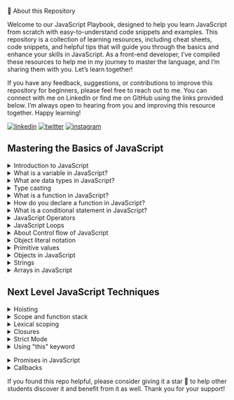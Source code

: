 🚀 About this Repository

Welcome to our JavaScript Playbook, designed to help you learn JavaScript from scratch with easy-to-understand code snippets and examples. This repository is a collection of learning resources, including cheat sheets, code snippets, and helpful tips that will guide you through the basics and enhance your skills in JavaScript. As a front-end developer, I’ve compiled these resources to help me in my journey to master the language, and I’m sharing them with you. Let’s learn together!

If you have any feedback, suggestions, or contributions to improve this repository for beginners, please feel free to reach out to me. You can connect with me on LinkedIn or find me on GitHub using the links provided below. I’m always open to hearing from you and improving this resource together.
Happy learning!

[![linkedin](https://img.shields.io/badge/linkedin-0A66C2?style=for-the-badge&logo=linkedin&logoColor=white)](https://www.linkedin.com/in/zeeshanmukhtar1/)
[![twitter](https://img.shields.io/badge/twitter-1DA1F2?style=for-the-badge&logo=twitter&logoColor=white)](https://twitter.com/ZeshanMukhtar01)
[![instagram](https://img.shields.io/badge/instagram-E4405F?style=for-the-badge&logo=instagram&logoColor=white)](https://www.instagram.com/zeshanmukhtar01/)

## Mastering the Basics of JavaScript

<details>
  <summary>Introduction to JavaScript</summary>
  <p>JavaScript is a programming language that is used for creating interactive websites and web applications. It is used to add interactivity, dynamic content, and user interface effects to web pages.</p>
</details>
<details>
<summary>What is a variable in JavaScript?</summary>
<p>A variable is a container for storing a value. In JavaScript, you can declare a variable using the <code>var</code>, <code>let</code>, or <code>const</code> keywords. For example:</p>

<pre><code>var message = “Hello, Zeeshan!”;
let count = 10;
const PI = 3.14;
</code></pre>
</details>
<details>
<summary>What are data types in JavaScript?</summary>
<p>JavaScript supports several data types, including:</p>
<ul>
<li><strong>Numbers</strong>: Used for storing numeric values, such as <code>1</code>, <code>2.5</code>, or <code>-10</code>.</li>
<li><strong>Strings</strong>: Used for storing text values, such as <code>“Hello, Zeeshan!”</code> or <code>“123”</code>.</li>
<li><strong>Booleans</strong>: Used for storing true/false values, such as <code>true</code> or <code>false</code>.</li>
<li><strong>Undefined</strong>: Used for uninitialized variables.</li>
<li><strong>Null</strong>: Used to represent a null or empty value.</li>
<li><strong>Objects</strong>: Used for storing complex data structures.</li>
<li><strong>Arrays</strong>: Used for storing lists of values.</li>
</ul>
</details>
<details>
    <summary>Type casting</summary>
    <p>Type casting in JavaScript is like changing a toy into a different toy. When we write code, we use things called variables to store information. Sometimes we need to change the type of information in a variable. For example, we might have a number that looks like text, and we want to change it into a real number we can do math with. This is called type casting. JavaScript has special tools called functions that can help us change the type of information in a variable. Type casting is important because it helps us work with different kinds of information in our code and avoid mistakes.</p>
    <code>
    let myString = "10"; // a string that represents a number
let myNumber = parseInt(myString); // convert string to integer

console.log(myNumber); // output: 10
</code>

</details>
<details>
<summary>What is a function in JavaScript?</summary>
<p>A function is a block of code that performs a specific task. It takes input in the form of arguments and returns output in the form of a return value. Functions allow you to reuse code, organize code into smaller, more manageable chunks, and make your code more modular and easier to understand.</p>

<p>Here is an example of a function that takes two arguments and returns their sum:</p>

<pre><code>function addNumbers(num1, num2) {
let sum = num1 + num2;
return sum;
}
</code></pre>

<p>You can call this function by passing in two numbers:</p>

<pre><code>let result = addNumbers(5, 10);
console.log(result); // Output: 15
</code></pre>

<p>In this example, the <code>addNumbers()</code> function takes two arguments, <code>num1</code> and <code>num2</code>, adds them together, and returns the sum.</p>
</details>
<details>
<summary>How do you declare a function in JavaScript?</summary>
<p>You can declare a function in JavaScript using the <code>function</code> keyword, followed by the function name and any parameters. For example:</p>

<pre><code>function sayHello(name) {
console.log("Hello, " + name + “!”);
}
</code></pre>

<p>You can then call the function by passing in any required arguments, like this:</p>

<pre><code>sayHello(Zeeshan);
// Output: “Hello, Zeeshan!”
</code></pre>
</details>
<details>
<summary>What is a conditional statement in JavaScript?</summary>
<p>A conditional statement allows you to execute different code depending on whether a certain condition is true or false. The most common conditional statement in JavaScript is the <code>if</code> statement. For example:</p>

<pre><code>let age = 18;

if (age >= 18) {
console.log(“You are an adult!”);
} else {
console.log(“You are not yet an adult.”);
}
</code></pre>

<p>In this example, the <code>if</code> statement checks whether the <code>age</code> variable is greater than or equal to <code>18</code>. If it is, the first code block is executed, and if not, the second code block is executed.</p>
</details>
<details>
<summary>JavaScript Operators</summary>
<p>Operators are symbols used in JavaScript to perform different types of operations on values or variables. Here are some common types of operators in JavaScript:</p>
<ul>
<li><strong>Assignment Operators:</strong> These operators are used to assign a value to a variable. For example, the “=” operator is used to assign a value to a variable, like this: <code>let x = 5;</code></li>
<li><strong>Arithmetic Operators:</strong> These operators are used to perform mathematical calculations on values. For example, the “+” operator is used to add two numbers together, like this: <code>let sum = 2 + 3;</code></li>
<li><strong>Comparison Operators:</strong> These operators are used to compare two values and return a boolean value (true or false). For example, the “==” operator is used to compare whether two values are equal, like this: <code>let x = 5; let y = 10; console.log(x == y); // outputs false</code></li>
<li><strong>Logical Operators:</strong> These operators are used to combine multiple conditions and return a boolean value. For example, the “&&” operator is used to check if both conditions are true, like this: <code>let x = 5; let y = 10; console.log(x < y && y > 8); // outputs true</code></li>
</ul>
<p>There are many more types of operators in JavaScript, but these are some of the most common.</p>
</details>
<details>
<summary>JavaScript Loops</summary>
<p>Loops are used in JavaScript to execute a block of code repeatedly until a certain condition is met. Here are some common types of loops in JavaScript:</p>
<ul>
<li><strong>For Loop:</strong> This loop is used to execute a block of code a specific number of times. For example: <code>for (let i = 0; i < 10; i++) { console.log(i); }</code></li>
<li><strong>While Loop:</strong> This loop is used to execute a block of code as long as a certain condition is true. For example: <code>let i = 0; while (i < 10) { console.log(i); i++; }</code></li>
<li><strong>Do-While Loop:</strong> This loop is similar to a while loop, but it will always execute the code inside the curly braces at least once, even if the condition is false. For example: <code>let i = 0; do { console.log(i); i++; } while (i < 10);</code></li>
</ul>
<p>Loops are a powerful tool in JavaScript and are essential for many types of programming tasks.</p>
</details>
<details>
  <summary>About Control flow of JavaScript</summary>
  <p>Imagine you are making a cake, and you have a recipe that tells you what ingredients to add and in what order.The recipe is like the control flow of your program. In JavaScript, the Control flow is a way of how your computer runs code from top to bottom. It starts from the first line and ends at the last line unless it hits any statementthat changes the control flow of the program such as loops, conditionals, etc.</p>
<pre><code>let age = 18;
  if (age >= 18) {
  console.log("You can vote!");
  } else {
  console.log("You are too young to vote.");
  } </code></pre>
</details>
<details> 
<summary>Object literal notation</summary>
<p>
Object literal notation is a way to create an object in JavaScript by listing its properties and values inside curly braces. It’s a simple and common way to create objects in JavaScript.
</p>
</details>
<details> 
<summary>Primitive values</summary>
<p>
Primitive values in JavaScript are the basic data types, such as numbers, strings, booleans, null, and undefined. They are <a href="https://developer.mozilla.org/en-US/docs/Glossary/Immutable">immutable </a>and are stored directly in memory.
</p>
</details>
<details> <summary>Objects in JavaScript</summary>

<p>Objects in JavaScript are like containers that hold related data and functionality in key-value pairs. Imagine a box that contains things related to a particular thing, that’s what an object is. Each value in an object is called a property, and a property can be a primitive value like a string, number, or boolean, an object or even a function. Objects are widely used in JavaScript, and having a good understanding of objects is crucial for becoming a successful JavaScript developer.</p>

<p>To create an object in JavaScript, we use the object literal notation. It looks like a set of braces enclosing key-value pairs, separated by commas. Here’s an example:</p>

<pre><code>const zeeshan = { name: “Zeeshan”, age: 21, hobbies: [“reading”, “writing”, “coding”], greeting: function() { console.log("Hello, my name is " + this.name); } }; </code></pre>

<p>In this example, we’ve created an object called zeeshan that has several properties, including name, age, hobbies, and greeting. The greeting property is a function that can be called on the object.</p>

<p>You can access the properties of an object using dot notation or bracket notation. Here are some examples:</p>

<pre><code> console.log(zeeshan.name); // Output: “Zeeshan” console.log(zeeshan[“age”]); // Output: 21 </code></pre>

<p>You can also add or modify properties on an object using either dot notation or bracket notation. Here’s an example:</p>

<pre><code> zeeshan.job = “Bechlor Student”; zeeshan[“location”] = “Pakistan”; </code></pre>

<p>Objects in JavaScript are very powerful and can be used to represent complex data structures. Understanding how to create and manipulate objects is an essential skill for any JavaScript developer.</p> </details>
<details> <summary>Strings</summary>
A string is a sequence of characters enclosed in single quotes (‘’) or double quotes (“”). For example:
<pre><code>
const myString = 'Hello, Zeeshan!'; // using string literal
const anotherString = String('I am a string'); // using String() constructor 
</code></pre>
Strings are <a href="https://developer.mozilla.org/en-US/docs/Glossary/Immutable">immutable </a>, which means that their contents cannot be changed once created. However, you can create a new string based on the original string using string methods such as `slice()`, `concat()`, `replace()`, and others. For example:
<pre><code>
const myString = 'Hello, Zeeshan!';
const newString = myString.slice(0, 5); // returns 'Hello'
const concatenatedString = myString.concat(' How are you?'); // returns 'Hello, Zeeshan! How are you?'
const replacedString = myString.replace('Zeeshan', 'universe'); // returns 'Hello, universe!'
</code></pre>
You can also access individual characters of a string using bracket notation. For example:
<pre><code>
const myString = 'Hello, Zeeshan!';
const firstCharacter = myString[0]; // returns 'H'
const lastCharacter = myString[myString.length - 1]; // returns '!'
</code></pre>
JavaScript provides many built-in string methods that you can use to manipulate and work with strings. Some of the most commonly used methods include `toUpperCase()`, `toLowerCase()`, `trim()`, `split()`, `charAt()`, and others. For example:
<pre><code>
const myString = ' Hello, Zeeshan! ';
const uppercaseString = myString.toUpperCase(); // returns ' HELLO, Zeeshan! '
const lowercaseString = myString.toLowerCase(); // returns ' hello, Zeeshan! '
const trimmedString = myString.trim(); // returns 'Hello, Zeeshan!'
const splitString = myString.split(','); // returns [' Hello', ' Zeeshan! ']
const thirdCharacter = myString.charAt(2); // returns 'H'
</code></pre>
</details>
<details> <summary>Arrays in JavaScript</summary> <p>
In JavaScript, an array is a collection of values, which can be of any data type. Arrays can be created using the array literal notation [] or the Array() constructor function.

<pre><code>
// array literal notation
const myArray = [1, 'two', true];

// Array constructor function
const anotherArray = new Array(1, 'two', true);
</code></pre>

You can access individual elements of an array using their index, which starts at 0 for the first element. You can also modify the value of an element by assigning a new value to its index.

<pre><code>
const myArray = ['apple', 'banana', 'orange'];

// access individual elements
const firstElement = myArray[0]; // 'apple'
const thirdElement = myArray[2]; // 'orange'

// modify element value
myArray[1] = 'pear';
console.log(myArray); // ['apple', 'pear', 'orange']
</code></pre>

Arrays in JavaScript are dynamic, which means you can add or remove elements from an array at any time. There are several built-in methods that you can use to modify and work with arrays. Here are some of the most commonly used array methods in JavaScript:

- push(): adds one or more elements to the end of an array
- pop(): removes and returns the last element of an array
- shift(): removes and returns the first element of an array
- unshift(): adds one or more elements to the beginning of an array
- splice(): adds or removes elements from an array at a specified position
- slice(): returns a new array with a portion of the original array

Here are some examples of using these array methods:

<pre><code>
const myArray = ['apple', 'banana', 'orange'];

// add elements to the end of an array
myArray.push('pear', 'grape');
console.log(myArray); // ['apple', 'banana', 'orange', 'pear', 'grape']

// remove and return the last element of an array
const lastElement = myArray.pop();
console.log(lastElement); // 'grape'
console.log(myArray); // ['apple', 'banana', 'orange', 'pear']

// remove and return the first element of an array
const firstElement = myArray.shift();
console.log(firstElement); // 'apple'
console.log(myArray); // ['banana', 'orange', 'pear']

// add elements to the beginning of an array
myArray.unshift('kiwi', 'mango');
console.log(myArray); // ['kiwi', 'mango', 'banana', 'orange', 'pear']

// remove elements from an array at a specified position
const removedElements = myArray.splice(2, 2);
console.log(removedElements); // ['banana', 'orange']
console.log(myArray); // ['kiwi', 'mango', 'pear']

// create a new array with a portion of the original array
const newArray = myArray.slice(1, 3);
console.log(newArray); // ['mango', 'pear']
console.log(myArray); // ['kiwi', 'mango', 'pear']
</code></pre>
</p> </details>

## Next Level JavaScript Techniques

<details>
    <summary>Hoisting</summary>
    <p>Hoisting is a behavior in JavaScript that allows you to use variables and functions before they are actually declared in your code.
Think of it like a magician who pulls a rabbit out of a hat. Just like the rabbit is magically pulled out of the hat, hoisting pulls variables and functions to the top of your code so they can be used even before they are defined.
However, be careful when using hoisting because it can lead to confusion and errors in your code if you're not careful. So, it's always best to declare your variables and functions at the top of your code to avoid any unexpected behavior.</p> 
<pre><code>console.log(myNumber); // undefined
var myNumber = 10;
</code></pre>

<pre><code>console.log(myVariable); // output: undefined
var myVariable = "Hi Zeeshan!";
</code></pre>

<p>In this example, we're trying to log the value of myVariable before we've assigned it a value. Normally, this would result in a ReferenceError, but because of hoisting, the variable declaration is moved to the top of its scope, and the output is undefined instead. This is because myVariable is still considered to exist, but has not yet been assigned a value.
It's important to note that hoisting only moves variable and function declarations to the top of their scope, not their assignments. So in the above example, only the var myVariable declaration is hoisted, not the assignment of "Hi Zeeshan!"</p>

</details>
<details>
    <summary>Scope and function stack</summary>
    <p>Think of scope as the space where variables are accessible in your code. Imagine you have a room with a desk and a lamp. The desk is your scope, and the lamp is your variable. You can see the lamp because it's on the desk, but you can't see the lamp in another room because it's outside your scope.

Now let's talk about function stack. It's like a stack of pancakes. When you call a function, it's like adding a new pancake to the top of the stack. And when the function finishes running, it's like removing the top pancake from the stack. This means that the last function you called is the first function that will finish running.

So, scope is like the space where you can see your variables, and function stack is like a stack of pancakes where you keep track of the functions you call.</p>

<pre><code>let name = "Zeeshan"; // Global scope

function sayName() {
  let name = "Kamran"; // Local scope
  console.log(name);
}

sayName(); // Output: Kamran
console.log(name); // Output: Zeeshan
</code></pre>
</details>
<details>
  <summary>Lexical scoping</summary>
  <p>Lexical scoping is a way of determining the scope of a variable based on its position in the code. In other words, variables declared within a function are only accessible within that function, and variables declared outside of a function are accessible throughout the entire program</p>
  <pre><code>let x = 10;

function myFunction() {
let y = 20;
console.log(x); // Output: 10
console.log(y); // Output: 20
}

myFunction();

console.log(x); // Output: 10
console.log(y); // Output: Uncaught ReferenceError: y is not defined
</code></pre>

<p>In this code, the variable `x` is declared outside of the function and is therefore accessible throughout the entire program. The variable `y` is declared within the `myFunction()` function and is only accessible within that function. If we try to access y outside of the function, we will get a `ReferenceError` because it is not defined in that scope.</p>

</details>
<details>
    <summary>Closures</summary>
    <p>Imagine you have a treasure box, and you want to keep it safe from others. So, you lock it with a key, and only you have that key to open it. The treasure box is like a function, and the key is like a closure.</p>
      <p>In JavaScript, closures are used to keep variables and functions private, just like a treasure box that is only accessible through a key. The key is nothing but a closure, which keeps the variables and functions inside a function safe and secure from the outer world.</p>
        <p>When you create a closure, you create a small space where variables and functions can live, and it can be accessed by its inner functions. But these variables and functions are not accessible by the outer world, making it private.</p>
          <p>For example, suppose you have a function that returns another function. The inner function can access the variables and functions of its outer function, but the outer function cannot access the variables and functions of the inner function.</p>

<pre><code>
function outer() {
let x = 10;

function inner() {
console.log(x);
}

return inner;
}

let innerFunction = outer();

innerFunction(); // output: 10

</code></pre>
  <p>In this example, the `outer` function returns the `inner` function. The `inner` function has access to the variable x which is declared in the `outer` function. Even though the `outer` function has finished executing and its variables should have been destroyed, the `inne`r function is still able to access and use the value of `x`. This is possible because of closures.</p>

</details>
<details>
    <summary>Strict Mode</summary>
    <p>Strict mode is a way to write safer and more reliable code in JavaScript. It helps prevent mistakes and potential bugs that can occur when writing JavaScript code. When strict mode is enabled, certain actions that were previously ignored or caused errors will now trigger an error instead</p>
    <p>For example, strict mode prevents the use of undeclared variables, which can cause issues in your code. It also disallows certain syntax that is considered dangerous or problematic.
    </p>
    <p>To enable strict mode, you simply add the string "use strict" at the beginning of your JavaScript file or function. Once enabled, you cannot disable strict mode for that file or function
    </p>
    <pre><code>
'use strict'; // Enable strict mode

function myFunction() {
x = 3.14; // Throws an error in strict mode (variable x is not declared)
console.log(x);
}

myFunction()
</code></pre>

</details>

<details> <summary>Using "this" keyword</summary> <p> Let's say you have a car object in JavaScript that has properties such as "make", "model", and "year", and a method called "startEngine". You can use the "this" keyword in the "startEngine" method to refer to the current car object and modify its properties accordingly. Here's an example: </p> <pre><code> const car = { make: "Toyota", model: "Corolla", year: 2022, startEngine: function() { console.log(Starting engine for ${this.year} ${this.make} ${this.model}...); // code to start the engine } };

car.startEngine();

</code></pre> <p> In this example, the `this` keyword is used to refer to the current car object inside the `startEngine` method. When the method is called using the `car.startEngine()` syntax, the value of `this` is set to the `car` object. The method then uses the `this` keyword to access the `year`, `make`, and `model` properties of the `car` object to display a message in the console indicating that the engine is starting for that specific car. </p> </details>

<details> <summary>Promises in JavaScript</summary>
<p>A Promise is like a promise someone makes to you. It's like when your friend promises to give you a toy tomorrow. You trust your friend, but you don't have the toy yet. You have to wait until tomorrow to get it. In the meantime, you can do other things, like play with your other toys or go to sleep.</p>

<p>In JavaScript, a Promise is similar. It's like a promise that some code makes to you. The code promises to give you a value, but you don't have it yet. You have to wait until the code finishes running to get the value. In the meantime, you can do other things in your code.</p>

<p>Promises have three states: pending, fulfilled, and rejected. When a Promise is pending, it means that the code hasn't finished running yet. When a Promise is fulfilled, it means that the code has finished running successfully and has given you a value. When a Promise is rejected, it means that the code has finished running unsuccessfully and has given you an error.</p>

<p>Here's an example of using Promises in JavaScript:</p>

<pre><code> const fetchData = () => { return new Promise((resolve, reject) => { // code to fetch data asynchronously // resolve with data if successful // reject with error if unsuccessful }); };

fetchData() .then(data => { // do something with data when it's available }) .catch(error => { // handle error if something went wrong }); </code></pre>

<p>In this example, the <code>fetchData</code> function returns a Promise that fetches data asynchronously. When the Promise is fulfilled, the <code>.then</code> method is called, and you can do something with the data. If the Promise is rejected, the <code>.catch</code> method is called, and you can handle the error.</p>

</details>
<details>
    <summary>Callbacks</summary>
    <p>A callback function is a function passed into another function as an argument, which is then invoked inside the outer function to complete some kind of routine or action</p>   
    <pre><code>
    function add(a, b, callback) {
  let result = a + b;
  callback(result);
}

function displayResult(result) {
console.log(`The result is ${result}.`);
}

add(5, 3, displayResult);
</code></pre>

 <p>In this example, the `add` function takes in two numbers `a` and b`, and a `callback` function callback. The `add` function computes the sum of `a` and `b`, and then calls the `callback` function with the result. </p>
<p>
The `displayResult` function is an example of a callback function. It takes in the result parameter and logs it to the console. </p>
<p>
Finally, we call the `add` function with the numbers 5 and 3, as well as the `displayResult` function as the callback. When ad`d computes the sum of 5 and 3, it calls the `displayResult` function with the result of 8. The `displayResult` function then logs "The result is 8." to the console.</p>

</details>

If you found this repo helpful, please consider giving it a star 🌟 to help other students discover it and benefit from it as well. Thank you for your support!
